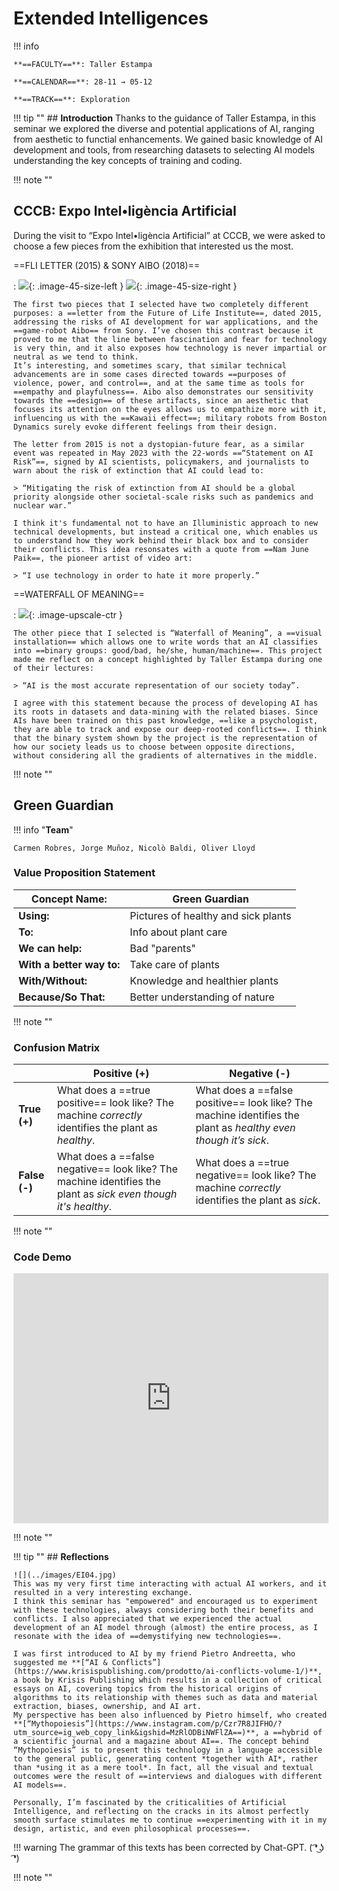 # Extended Intelligences 

!!! info 
    
    **==FACULTY==**: Taller Estampa    

    **==CALENDAR==**: 28-11 → 05-12

    **==TRACK==**: Exploration

<div style="clear:both;"></div>

!!! tip ""
    ## **Introduction** 
    Thanks to the guidance of Taller Estampa, in this seminar we explored the diverse and potential applications of AI, ranging from aesthetic to functial enhancements. We gained basic knowledge of AI development and tools, from researching datasets to selecting AI models understanding the key concepts of training and coding.

!!! note ""

## **CCCB: Expo Intel•ligència Artificial**

During the visit to “Expo Intel•ligència Artificial” at CCCB, we were asked to choose a few pieces from the exhibition that interested us the most.

==FLI LETTER (2015) & SONY AIBO (2018)== 

:   ![](../images/EI03.jpg){: .image-45-size-left } 
    ![](../images/EI01.GIF){: .image-45-size-right } 
    <div style="clear: both;"></div>

    The first two pieces that I selected have two completely different purposes: a ==letter from the Future of Life Institute==, dated 2015, addressing the risks of AI development for war applications, and the ==game-robot Aibo== from Sony. I’ve chosen this contrast because it proved to me that the line between fascination and fear for technology is very thin, and it also exposes how technology is never impartial or neutral as we tend to think.
    It’s interesting, and sometimes scary, that similar technical advancements are in some cases directed towards ==purposes of violence, power, and control==, and at the same time as tools for ==empathy and playfulness==. Aibo also demonstrates our sensitivity towards the ==design== of these artifacts, since an aesthetic that focuses its attention on the eyes allows us to empathize more with it, influencing us with the ==Kawaii effect==; military robots from Boston Dynamics surely evoke different feelings from their design.

    The letter from 2015 is not a dystopian-future fear, as a similar event was repeated in May 2023 with the 22-words ==“Statement on AI Risk”==, signed by AI scientists, policymakers, and journalists to warn about the risk of extinction that AI could lead to:

    > “Mitigating the risk of extinction from AI should be a global priority alongside other societal-scale risks such as pandemics and nuclear war.”

    I think it's fundamental not to have an Illuministic approach to new technical developments, but instead a critical one, which enables us to understand how they work behind their black box and to consider their conflicts. This idea resonsates with a quote from ==Nam June Paik==, the pioneer artist of video art:

    > “I use technology in order to hate it more properly.”

==WATERFALL OF MEANING==

:   ![](../images/EI02.GIF){: .image-upscale-ctr }

    The other piece that I selected is “Waterfall of Meaning”, a ==visual installation== which allows one to write words that an AI classifies into ==binary groups: good/bad, he/she, human/machine==. This project made me reflect on a concept highlighted by Taller Estampa during one of their lectures: 

    > “AI is the most accurate representation of our society today”.

    I agree with this statement because the process of developing AI has its roots in datasets and data-mining with the related biases. Since AIs have been trained on this past knowledge, ==like a psychologist, they are able to track and expose our deep-rooted conflicts==. I think that the binary system shown by the project is the representation of how our society leads us to choose between opposite directions, without considering all the gradients of alternatives in the middle.

!!! note ""

## **Green Guardian**

!!! info "**Team**"
    
    Carmen Robres, Jorge Muñoz, Nicolò Baldi, Oliver Lloyd

### **Value Proposition Statement**

|**Concept Name:**      | Green Guardian                  |
|-----------------------|---------------------------------|
| **Using:**            | Pictures of healthy and sick plants |
| **To:**               | Info about plant care           |
| **We can help:**      | Bad "parents"                   |
| **With a better way to:** | Take care of plants         |
| **With/Without:**     | Knowledge and healthier plants  |
| **Because/So That:**  | Better understanding of nature  |

!!! note ""

### **Confusion Matrix**

|                   | **Positive (+)**                             | **Negative (-)**                             |
|-------------------|----------------------------------------------|----------------------------------------------|
| **True (+)**      | What does a ==true positive== look like? The machine *correctly* identifies the plant as *healthy*. | What does a ==false positive== look like? The machine identifies the plant as *healthy even though it’s sick*. |
| **False (-)**     | What does a ==false negative== look like? The machine identifies the plant as *sick even though it's healthy*. | What does a ==true negative== look like? The machine *correctly* identifies the plant as *sick*. |


!!! note ""

### **Code Demo**

<iframe 
    width="100%" 
    height="400" 
    src="https://www.youtube.com/embed/yW7W0c9UYr0?si=-LJoCJYsUfzOIqe4" 
    title="YouTube video player" 
    frameborder="0" 
    allow="accelerometer; autoplay; clipboard-write; encrypted-media; gyroscope; picture-in-picture; web-share" allowfullscreen>
</iframe>

!!! note ""

!!! tip ""
    ## **Reflections**

    ![](../images/EI04.jpg)
    This was my very first time interacting with actual AI workers, and it resulted in a very interesting exchange. 
    I think this seminar has "empowered" and encouraged us to experiment with these technologies, always considering both their benefits and conflicts. I also appreciated that we experienced the actual development of an AI model through (almost) the entire process, as I resonate with the idea of ==demystifying new technologies==.

    I was first introduced to AI by my friend Pietro Andreetta, who suggested me **[“AI & Conflicts”](https://www.krisispublishing.com/prodotto/ai-conflicts-volume-1/)**, a book by Krisis Publishing which results in a collection of critical essays on AI, covering topics from the historical origins of algorithms to its relationship with themes such as data and material extraction, biases, ownership, and AI art.
    My perspective has been also influenced by Pietro himself, who created **[“Mythopoiesis”](https://www.instagram.com/p/Czr7R8JIFHO/?utm_source=ig_web_copy_link&igshid=MzRlODBiNWFlZA==)**, a ==hybrid of a scientific journal and a magazine about AI==. The concept behind “Mythopoiesis” is to present this technology in a language accessible to the general public, generating content *together with AI*, rather than *using it as a mere tool*. In fact, all the visual and textual outcomes were the result of ==interviews and dialogues with different AI models==.

    Personally, I’m fascinated by the criticalities of Artificial Intelligence, and reflecting on the cracks in its almost perfectly smooth surface stimulates me to continue ==experimenting with it in my design, artistic, and even philosophical processes==.

!!! warning
    The grammar of this texts has been corrected by Chat-GPT. ( ͡❛ ͜ʖ ͡❛)

!!! note ""